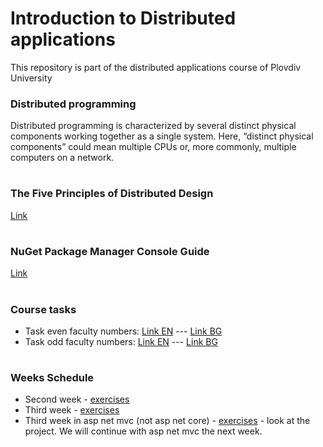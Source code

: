 # Introduction to Distributed applications
This repository is part of the distributed applications course of Plovdiv University



### Distributed programming
Distributed programming is characterized by several distinct physical components working together as a single system. Here, “distinct physical components” could mean multiple CPUs or, more commonly, multiple computers on a network.

#
### The Five Principles of Distributed Design

[Link](https://github.com/pkyurkchiev/distributed-applications/tree/master/documentations/doc_1_five-principles.md)


#
### NuGet Package Manager Console Guide

[Link](https://github.com/pkyurkchiev/distributed-applications/tree/master/documentations/doc_2_nuget-console.md)

#
### Course tasks

* Task even faculty numbers: [Link EN](https://github.com/hasangyulyustan/distributed-applications-cs/blob/master/tasks/task_even.md) --- [Link BG](https://github.com/hasangyulyustan/distributed-applications-cs/blob/master/tasks/task_even_bg.pdf)
* Task odd faculty numbers: [Link EN](https://github.com/hasangyulyustan/distributed-applications-cs/blob/master/tasks/task_odd.md) --- [Link BG](https://github.com/hasangyulyustan/distributed-applications-cs/blob/master/tasks/task_odd_bg.pdf)


#
### Weeks Schedule

* Second week - [exercises](https://github.com/hasangyulyustan/distributed-applications-cs/tree/master/exercises/week-2)
* Third week - [exercises](https://github.com/hasangyulyustan/distributed-applications-cs/tree/master/exercises/week-3)
* Third week in asp net mvc (not asp net core) - [exercises](https://github.com/hasangyulyustan/distributed-applications-cs/tree/master/exercises/week-3-asp.net-mvc) - look at the project. We will continue with asp net mvc the next week.
